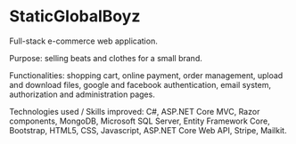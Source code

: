 # StaticGlobalBoyz

Full-stack e-commerce web application.

Purpose: selling beats and clothes for a small brand.

Functionalities: shopping cart, online payment, order management, upload and download files, google and facebook authentication, email system, authorization and administration pages.

Technologies used / Skills improved:
C#,
ASP.NET Core MVC,
Razor components,
MongoDB,
Microsoft SQL Server,
Entity Framework Core,
Bootstrap, HTML5, CSS,
Javascript,
ASP.NET Core Web API,
Stripe,
Mailkit.
